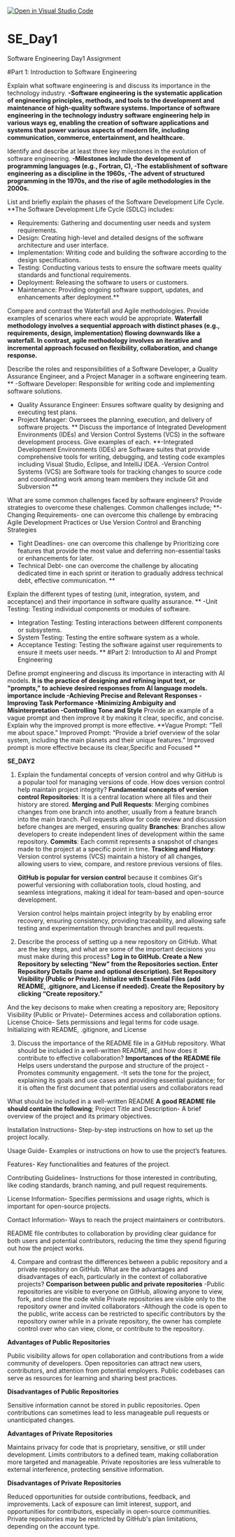 [![Open in Visual Studio Code](https://classroom.github.com/assets/open-in-vscode-2e0aaae1b6195c2367325f4f02e2d04e9abb55f0b24a779b69b11b9e10269abc.svg)](https://classroom.github.com/online_ide?assignment_repo_id=16929155&assignment_repo_type=AssignmentRepo)
# SE_Day1
Software Engineering Day1 Assignment

#Part 1: Introduction to Software Engineering

Explain what software engineering is and discuss its importance in the technology industry.
**-Software engineering is the systematic application of engineering principles, methods, and tools to the development and maintenance of high-quality software systems. 
**Importance of software engineering in the technology industry**
software engineering help in various ways eg, enabling the creation of software applications and systems that power various aspects of modern life, including communication, commerce, entertainment, and healthcare.**

Identify and describe at least three key milestones in the evolution of software engineering.
**-Milestones include the development of programming languages (e.g., Fortran, C), 
-The establishment of software engineering as a discipline in the 1960s, 
-The advent of structured programming in the 1970s, and the rise of agile methodologies in the 2000s.**

List and briefly explain the phases of the Software Development Life Cycle.
**The Software Development Life Cycle (SDLC) includes:
  - Requirements: Gathering and documenting user needs and system requirements.
  - Design: Creating high-level and detailed designs of the software architecture and user interface.
  - Implementation: Writing code and building the software according to the design specifications.
  - Testing: Conducting various tests to ensure the software meets quality standards and functional requirements.
  - Deployment: Releasing the software to users or customers.
  - Maintenance: Providing ongoing software support, updates, and enhancements after deployment.**


Compare and contrast the Waterfall and Agile methodologies. Provide examples of scenarios where each would be appropriate.
**Waterfall methodology involves a sequential approach with distinct phases (e.g., requirements, design, implementation) flowing downwards like a waterfall. In contrast, agile methodology involves an iterative and incremental approach focused on flexibility, collaboration, and change response.**


Describe the roles and responsibilities of a Software Developer, a Quality Assurance Engineer, and a Project Manager in a software engineering team.
 ** -Software Developer: Responsible for writing code and implementing software solutions.
  - Quality Assurance Engineer: Ensures software quality by designing and executing test plans.
  - Project Manager: Oversees the planning, execution, and delivery of software projects.
  **
Discuss the importance of Integrated Development Environments (IDEs) and Version Control Systems (VCS) in the software development process. Give examples of each.
**-Integrated Development Environments (IDEs) are Software suites that provide comprehensive tools for writing, debugging, and testing code examples including Visual Studio, Eclipse, and IntelliJ IDEA.
-Version Control Systems (VCS) are Software tools for tracking changes to source code and coordinating work among team members they include Git and Subversion
**

What are some common challenges faced by software engineers? Provide strategies to overcome these challenges.
Common challenges include;
**- Changing Requirements- one can overcome this challenge by embracing Agile Development Practices or Use Version Control and Branching Strategies
  - Tight Deadlines- one can overcome this challenge by Prioritizing core features that provide the most value and deferring non-essential tasks or enhancements for later.
  - Technical Debt- one can overcome the challenge by  allocating dedicated time in each sprint or iteration to gradually address technical debt, effective communication.
**

Explain the different types of testing (unit, integration, system, and acceptance) and their importance in software quality assurance.
   ** -Unit Testing: Testing individual components or modules of software.
  - Integration Testing: Testing interactions between different components or subsystems.
  - System Testing: Testing the entire software system as a whole.
  - Acceptance Testing: Testing the software against user requirements to ensure it meets user needs.
**
#Part 2: Introduction to AI and Prompt Engineering


Define prompt engineering and discuss its importance in interacting with AI models.
 **It is the practice of designing and refining input text, or "prompts," to achieve desired responses from AI language models.
 **importance include**
 -Achieving Precise and Relevant Responses
 -Improving Task Performance
  -Minimizing Ambiguity and Misinterpretation
  -Controlling Tone and Style**
Provide an example of a vague prompt and then improve it by making it clear, specific, and concise. Explain why the improved prompt is more effective.
**Vague Prompt: “Tell me about space.”
Improved Prompt: “Provide a brief overview of the solar system, including the main planets and their unique features.”
Improved prompt is more effective because its clear,Specific and Focused
**





**SE_DAY2**

1. Explain the fundamental concepts of version control and why GitHub is a popular tool for managing versions of code. How does version control help maintain project integrity?
   **Fundamental concepts of version control**
    **Repositories**: It is a central location where all files and their history are stored.
   **Merging and Pull Requests**: Merging combines changes from one branch into another, usually from a feature branch into the main branch. Pull requests allow for code review and discussion before changes are merged, ensuring quality
   **Branches**: Branches allow developers to create independent lines of development within the same repository.
   **Commits**: Each commit represents a snapshot of changes made to the project at a specific point in time.
   **Tracking and History**: Version control systems (VCS) maintain a history of all changes, allowing users to view, compare, and restore previous versions of files.
   
   **GitHub is popular for version control** because it combines Git's powerful versioning with collaboration tools, cloud hosting, and seamless integrations, making it ideal for team-based and open-source development.
   
   Version control helps maintain project integrity by by enabling error recovery, ensuring consistency, providing traceability, and allowing safe testing and experimentation through branches and pull requests.

2. Describe the process of setting up a new repository on GitHub. What are the key steps, and what are some of the important decisions you must make during this process?
**Log in to GitHub.
Create a New Repository by selecting “New” from the Repositories section.
Enter Repository Details (name and optional description).
Set Repository Visibility (Public or Private).
Initialize with Essential Files (add README, .gitignore, and License if needed).
Create the Repository by clicking “Create repository.”**

And the key decisons to make when creating a repository are; 
Repository Visibility (Public or Private)- Determines access and collaboration options.
License Choice- Sets permissions and legal terms for code usage.
Initializing with README, .gitignore, and License

3. Discuss the importance of the README file in a GitHub repository. What should be included in a well-written README, and how does it contribute to effective collaboration?
**Importances of the README file**
Helps users understand the purpose and structure of the project
-Promotes community engagement.
-It sets the tone for the project, explaining its goals and use cases and providing essential guidance; for it is often the first document that potential users and collaborators read

What should be included in a well-written README
**A good README file should contain the following**; 
Project Title and Description- A brief overview of the project and its primary objectives.

Installation Instructions- Step-by-step instructions on how to set up the project locally.

Usage Guide- Examples or instructions on how to use the project’s features.

Features- Key functionalities and features of the project.

Contributing Guidelines- Instructions for those interested in contributing, like coding standards, branch naming, and pull request requirements.

License Information- Specifies permissions and usage rights, which is important for open-source projects.

Contact Information- Ways to reach the project maintainers or contributors.


README file contributes to collaboration by providing clear guidance for both users and potential contributors, reducing the time they spend figuring out how the project works. 

4. Compare and contrast the differences between a public repository and a private repository on GitHub. What are the advantages and disadvantages of each, particularly in the context of collaborative projects?
**Comparison between public and private repositories**
-Public repositories are visible to everyone on GitHub, allowing anyone to view, fork, and clone the code while Private repositories are visible only to the repository owner and invited collaborators
-Although the code is open to the public, write access can be restricted to specific contributors by the repository owner while in a private repository, the owner has complete control over who can view, clone, or contribute to the repository.

**Advantages of Public Repositories**

Public visibility allows for open collaboration and contributions from a wide community of developers.
Open repositories can attract new users, contributors, and attention from potential employers.
Public codebases can serve as resources for learning and sharing best practices.

**Disadvantages of Public Repositories**

Sensitive information cannot be stored in public repositories.
Open contributions can sometimes lead to less manageable pull requests or unanticipated changes.

**Advantages of Private Repositories**

Maintains privacy for code that is proprietary, sensitive, or still under development.
Limits contributors to a defined team, making collaboration more targeted and manageable.
Private repositories are less vulnerable to external interference, protecting sensitive information.

**Disadvantages of Private Repositories**

Reduced opportunities for outside contributions, feedback, and improvements.
Lack of exposure can limit interest, support, and opportunities for contributors, especially in open-source communities.
Private repositories may be restricted by GitHub's plan limitations, depending on the account type.
